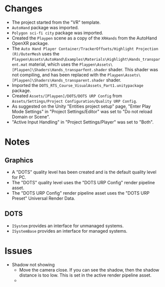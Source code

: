 
# Changes
- The project started from the "VR" template.
- `AutoHand` package was imported.
- `Polygon sci-fi city` package was imported.
- Created the `Playpen` scene as a copy of the `XRHands` from the AutoHand OpenXR package.
- The `Auto Hand Player Container/TrackerOffsets/Highlight Projection (R)/OuterMesh` uses the `Playpen\Assets\AutoHand\Examples\Materials\Highlight\Hands_transparent.mat` material, which uses the `Playpen\Assets\[Playpen]\Shaders\Hands_transparfent.shader` shader. This shader was not compiling, and has been replaced with the `Playpen\Assets\[Playpen]\Shaders\Hands_transparent.shader` shader.
- Imported the `DOTS_RTS_Course_VisualAssets_Part1.unitypackage` package.
- Created `Assets/[Playpen]/DOTS/DOTS URP Config` from `Assets/Settings/Project Configuration/Quality URP Config`.
- As suggested on the Unity "Entities project setup" page, "Enter Play Mode Settings" in "Project Settings/Editor" was set to "Do not reload Domain or Scene".
- "Active Input Handling" in "Project Settings/Player" was set to "Both".

# Notes
## Graphics
- A "DOTS" quality level has been created and is the default quality level for PC.
- The "DOTS" quality level uses the "DOTS URP Config" render pipeline asset.
- The "DOTS URP Config" render pipeline asset uses the "DOTS URP Preset" Universal Render Data.

## DOTS
- `ISystem` provides an interface for unmanaged systems.
- `ISystemBase` provides an interface for managed systems.

# Issues
- Shadow not showing
  - Move the camera close. If you can see the shadow, then the shadow distance is too low. This is set in the active render pipeline asset.
  - 